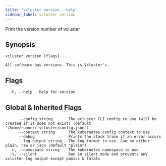 ```yaml
---
title: "vcluster version --help"
sidebar_label: vcluster version
---
```



Print the version number of vcluster

## Synopsis

```
vcluster version [flags]
```

```
All software has versions. This is Vcluster's.
```


## Flags

```
  -h, --help   help for version
```


## Global & Inherited Flags

```
      --config string       The vcluster CLI config to use (will be created if it does not exist) (default "/home/runner/.vcluster/config.json")
      --context string      The kubernetes config context to use
      --debug               Prints the stack trace if an error occurs
      --log-output string   The log format to use. Can be either plain, raw or json (default "plain")
  -n, --namespace string    The kubernetes namespace to use
  -s, --silent              Run in silent mode and prevents any vcluster log output except panics & fatals
```

